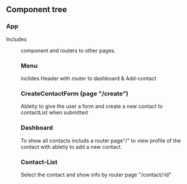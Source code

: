 ## Component tree

### App
  Includes <Menu /> component and routers to other pages.


### Menu  
  inclides Header with router to dashboard & Add-contact

### CreateContactForm   (page "/create")
Ableity to give the user a form and create a new contact to contactList when submitted

### Dashboard
To show all contacts includs a router page"/" to view profile of the contact with abletiy to add a new contact.
 
### Contact-List
Select the contact and show info by router page "/contact/:Id"

